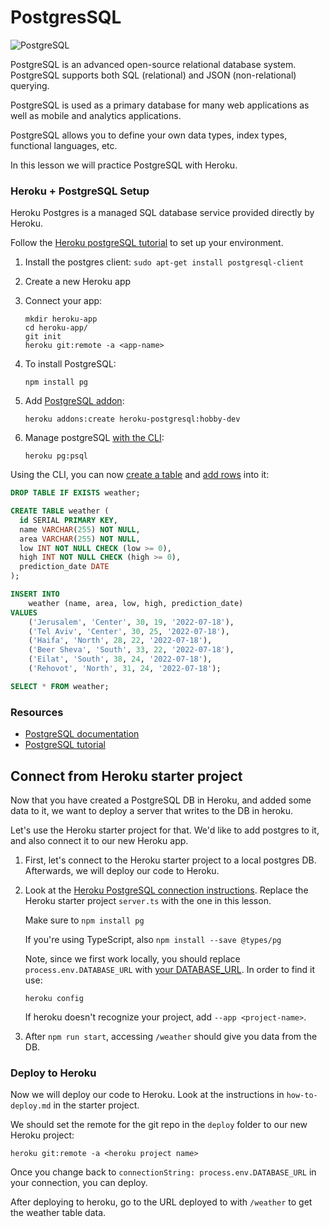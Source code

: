 # PostgresSQL
![PostgreSQL](https://i.ibb.co/gznhhdr/postgres.png)  

PostgreSQL is an advanced open-source relational database system. PostgreSQL supports both SQL (relational) and JSON (non-relational) querying.

PostgreSQL is used as a primary database for many web applications as well as mobile and analytics applications.

PostgreSQL allows you to define your own data types, index types, functional languages, etc.

In this lesson we will practice PostgreSQL with Heroku.

### Heroku + PostgreSQL Setup

Heroku Postgres is a managed SQL database service provided directly by Heroku.

Follow the [Heroku postgreSQL tutorial](https://devcenter.heroku.com/articles/heroku-postgresql) to set up your environment.

1) Install the postgres client:
`sudo apt-get install postgresql-client`
2) Create a new Heroku app
3) Connect your app:
   ```
   mkdir heroku-app
   cd heroku-app/
   git init
   heroku git:remote -a <app-name>
   ```

4) To install PostgreSQL:
   ```
   npm install pg
   ```

5) Add [PostgreSQL addon](https://devcenter.heroku.com/articles/heroku-postgresql#provisioning-heroku-postgres):
   ```
   heroku addons:create heroku-postgresql:hobby-dev
   ```
7) Manage postgreSQL [with the CLI](https://devcenter.heroku.com/articles/managing-heroku-postgres-using-cli):
   ```
   heroku pg:psql
   ```

Using the CLI, you can now [create a table](https://www.postgresqltutorial.com/postgresql-tutorial/postgresql-create-table/) and [add rows](https://www.postgresqltutorial.com/postgresql-tutorial/postgresql-insert-multiple-rows/) into it:
```sql
DROP TABLE IF EXISTS weather;

CREATE TABLE weather (
  id SERIAL PRIMARY KEY,
  name VARCHAR(255) NOT NULL,
  area VARCHAR(255) NOT NULL,
  low INT NOT NULL CHECK (low >= 0),
  high INT NOT NULL CHECK (high >= 0),
  prediction_date DATE
);

INSERT INTO 
    weather (name, area, low, high, prediction_date)
VALUES
    ('Jerusalem', 'Center', 30, 19, '2022-07-18'), 
    ('Tel Aviv', 'Center', 30, 25, '2022-07-18'),
    ('Haifa', 'North', 28, 22, '2022-07-18'),
    ('Beer Sheva', 'South', 33, 22, '2022-07-18'),
    ('Eilat', 'South', 38, 24, '2022-07-18'),
    ('Rehovot', 'North', 31, 24, '2022-07-18');

SELECT * FROM weather;
```

### Resources
- [PostgreSQL documentation](https://www.postgresql.org/)
- [PostgreSQL tutorial](https://www.postgresqltutorial.com/)

## Connect from Heroku starter project

Now that you have created a PostgreSQL DB in Heroku, and added some data to it, we want to deploy a server that writes to the DB in heroku.

Let's use the Heroku starter project for that. We'd like to add postgres to it, and also connect it to our new Heroku app.

1) First, let's connect to the Heroku starter project to a local postgres DB. Afterwards, we will deploy our code to Heroku.
2) Look at the [Heroku PostgreSQL connection instructions](https://devcenter.heroku.com/articles/connecting-heroku-postgres#connecting-in-node-js).
   Replace the Heroku starter project `server.ts` with the one in this lesson.

   Make sure to `npm install pg`

   If you're using TypeScript, also `npm install --save @types/pg`

   Note, since we first work locally, you should replace `process.env.DATABASE_URL` with [your DATABASE_URL](https://devcenter.heroku.com/articles/connecting-heroku-postgres#external-connections-ingress). In order to find it use:
   ```
   heroku config
   ```
   If heroku doesn't recognize your project, add `--app <project-name>`.
4) After `npm run start`, accessing `/weather` should give you data from the DB.

### Deploy to Heroku

Now we will deploy our code to Heroku. Look at the instructions in `how-to-deploy.md` in the starter project.

We should set the remote for the git repo in the `deploy` folder to our new Heroku project:

`heroku git:remote -a <heroku project name>`

Once you change back to `connectionString: process.env.DATABASE_URL` in your connection, you can deploy.

After deploying to heroku, go to the URL deployed to with `/weather` to get the weather table data.

